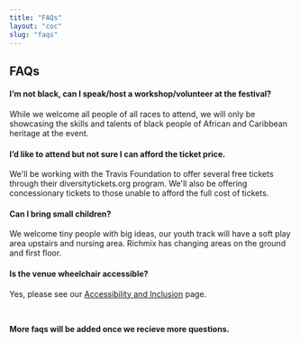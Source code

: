 ```yaml
---
title: "FAQs"
layout: "coc"
slug: "faqs"
---
```


## FAQs

#### I’m not black, can I speak/host a workshop/volunteer at the festival?
While we welcome all people of all races to attend, we will only be showcasing the skills and talents of black people of African and Caribbean heritage at the event.

#### I’d like to attend but not sure I can afford the ticket price.
We'll be working with the Travis Foundation to offer several free tickets through their diversitytickets.org program. We'll also be offering concessionary tickets to those unable to afford the full cost of tickets. 

#### Can I bring small children? 
We welcome tiny people with big ideas, our youth track will have a soft play area upstairs and nursing area. Richmix has changing areas on the ground and first floor. 

#### Is the venue wheelchair accessible? 
Yes, please see our <a href="">Accessibility and Inclusion</a> page. 


<br>
<b><p>More faqs will be added once we recieve more questions.</p></b>

